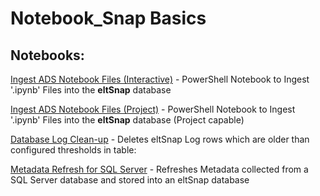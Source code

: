 # Notebook_Snap Basics

## Notebooks:

[Ingest ADS Notebook Files (Interactive)](ingest_ads_notebook_files_interactive.ipynb) - PowerShell Notebook to Ingest '.ipynb' Files into the **eltSnap** database

[Ingest ADS Notebook Files (Project)](ingest_ads_notebook_files_project.ipynb) - PowerShell Notebook to Ingest '.ipynb' Files into the **eltSnap** database (Project capable)

[Database Log Clean-up](database_log_cleanup.ipynb) - Deletes eltSnap Log rows which are older than configured thresholds in table: 

[Metadata Refresh for SQL Server](metadata_refresh_for_sql_server.ipynb) - Refreshes Metadata collected from a SQL Server database and stored into an eltSnap database

